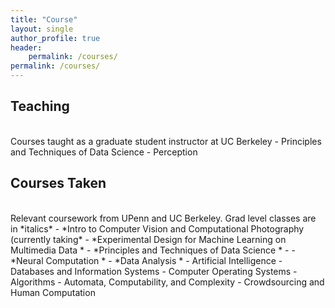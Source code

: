 ```yaml
---
title: "Course"
layout: single
author_profile: true
header:
    permalink: /courses/
permalink: /courses/
---
```

## Teaching
<br>
Courses taught as a graduate student instructor at UC Berkeley
- Principles and Techniques of Data Science
- Perception



## Courses Taken
<br>
Relevant coursework from UPenn and UC Berkeley.  Grad level classes are in *italics*
- *Intro to Computer Vision and Computational Photography (currently taking*
- *Experimental Design for Machine Learning on Multimedia Data *
- *Principles and Techniques of Data Science *
- - *Neural Computation *
- *Data Analysis *
- Artificial Intelligence 
- Databases and Information Systems 
- Computer Operating Systems 
- Algorithms 
- Automata, Computability, and Complexity 
- Crowdsourcing and Human Computation 



